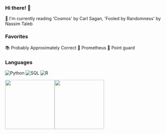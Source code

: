 ### Hi there! :full_moon_with_face:



:blue_book: I'm currently reading 'Cosmos' by Carl Sagan, 'Fooled by Randomness' by Nassim Taleb



### Favorites
:books: Probably Approximately Correct 
:movie_camera: Prometheus 
:basketball: Point guard


### Languages
![Python](https://img.shields.io/badge/-Python-000?&logo=Python)
![SQL](https://img.shields.io/badge/-SQL-000?&logo=MySQL)
![R](https://img.shields.io/badge/-R-000?&logo=R)


<img height="160px" src = "https://github-readme-stats.vercel.app/api?username=feelzoo&show_icons=true&title_color=F8CC47&bg_color=0B2749&text_color=F0F1F3&icon_color=F0F1F3"><img height="160px" src ="https://github-readme-stats.vercel.app/api/top-langs/?username=feelzoo&show_icon=true&title_color=F8CC47&bg_color=0B2749&text_color=F0F1F3&icon_color=F0F1F3">

<!--
**feelzoo/feelzoo** is a ✨ _special_ ✨ repository because its `README.md` (this file) appears on your GitHub profile.

Here are some ideas to get you started:

- 🔭 I’m currently working on...
- 🌱 I’m currently learning ...
- 👯 I’m looking to collaborate on ...
- 🤔 I’m looking for help with ...
- 💬 Ask me about ...
- 📫 How to reach me: ...
- 😄 Pronouns: ...
- ⚡ Fun fact: ...
-->
